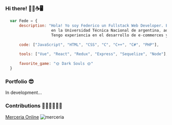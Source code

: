 ### Hi there! 🙋‍♂️☕🖥️	
```js
  var Fede = {
      description: "Hola! Yo soy Federico un Fullstack Web Developer. Estudie la Tecnicatura Universitaria en Programación
                    en la Universidad Técnica Nacional de argentina, ademas de ser graduado del Henry Bootcamp.
                    Tengo experiencia en el desarrollo de e-commerces y sistemas informaticos.",
                    
      code: ["JavaScript", "HTML", "CSS", "C", "C++", "C#", "PHP"],
      
      tools: ["Vue", "React", "Redux", "Express", "Sequelize", "Node"],
      
      favorite_game: "🌞 Dark Souls 🌞"
  }
```
### Portfolio 😎
In development...

### Contributions 👨‍🦱👨‍🦱👨‍🦱
<a href="https://github.com/egoyret/PG_MerceriaOnline">Merceria Online</a></h3>
![merceria](https://user-images.githubusercontent.com/67632014/131160187-1ab27909-4c04-4f9e-b384-0b1e4bcfa75f.png)

